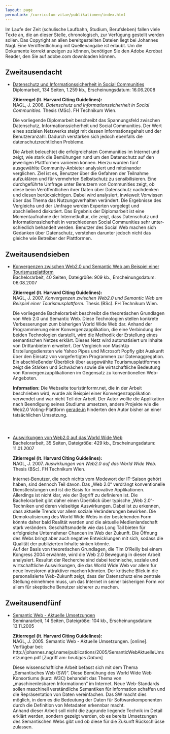 ```yaml
---
layout: page
permalink: /curriculum-vitae/publikationen/index.html
---
```

  <p>Im Laufe der Zeit (schulische Laufbahn, Studium, Berufsleben) fallen viele Texte an, die an dieser Stelle, chronologisch, zur Verfügung gestellt werden sollen. Das Copyright an allen bereitgestellten Dateien liegt bei Johannes Nagl. Eine Veröffentlichung mit Quellenangabe ist erlaubt. Um die Dokumente korrekt anzeigen zu können, benötigen Sie den Adobe Acrobat Reader, den Sie auf adobe.com downloaden können.
  </p>
  <h2>Zweitausendacht</h2>
  <ul>
    <li><span class="title"><a download href="/publications/2008/DatenschutzInformationssicherheitSocialCommunities.pdf">Datenschutz und Informationssicherheit in Social Communities</a></span><br>Diplomarbeit, 134 Seiten, 1.259 kb., Erscheinungsdatum: 16.06.2008
<p><strong>Zitierregel (lt. Harvard Citing Guidelines):</strong><br />NAGL, J. 2008. <em>Datenschutz und Informationssicherheit in Social Communities.</em> Thesis (MSc). FH Technikum Wien.</p>
      <p>
        Die vorliegende Diplomarbeit beschreibt das Spannungsfeld zwischen Datenschutz, Informationssicherheit und Social Communities. Der Wert eines sozialen Netzwerks steigt mit dessen Informationsgehalt und der Benutzeranzahl. Dadurch verstärken sich jedoch ebenfalls die datenschutzrechtlichen Probleme.
      </p>
      <p>
        Die Arbeit beleuchtet die erfolgreichsten Communities im Internet und zeigt, wie stark die Bemühungen rund um den Datenschutz auf den jeweiligen Plattformen variieren können. Hierzu wurden fünf ausgewählte Community-Anbieter analysiert und miteinander verglichen. Ziel ist es, Benutzer über die Gefahren der Teilnahme aufzuklären und für vermehrten Selbstschutz zu sensibilisieren. Eine durchgeführte Umfrage unter Benutzern von Communities zeigt, ob diese beim Veröffentlichen ihrer Daten über Datenschutz nachdenken und diesen berücksichtigen. Dabei wird analysiert, inwieweit Vorwissen über das Thema das Nutzungsverhalten verändert. Die Ergebnisse des Vergleichs und der Umfrage werden Experten vorgelegt und abschließend diskutiert. Das Ergebnis der Diplomarbeit ist eine Momentaufnahme der Internetkultur, die zeigt, dass Datenschutz und Informationssicherheit in verschiedenen Social Communities sehr unter-schiedlich behandelt werden. Benutzer des Social Web machen sich Gedanken über Datenschutz, verstehen darunter jedoch nicht das gleiche wie Betreiber der Plattformen.
      </p>
    </li>

  </ul>
  <h2>Zweitausendsieben</h2>
  <ul>
    <li style="padding-bottom: 40px;"><span class="title"><a download href="/publications/2007/KonvergenzenWeb20SemanticWeb.pdf" title="Konvergenzen zwischen Web2.0 und Semantic Web am Beispiel einer Tourismusplattform">Konvergenzen zwischen Web2.0 und Semantic Web am Beispiel einer Tourismusplattform</a></span><br>Bachelorarbeit, 40 Seiten, Dateigröße: 909 kb., Erscheinungsdatum: 06.08.2007
      <p><strong>Zitierregel (lt. Harvard Citing Guidelines):</strong><br />
      NAGL, J. 2007. <em>Konvergenzen zwischen Web2.0 und Semantic Web am Beispiel einer Tourismusplattform.</em> Thesis (BSc). FH Technikum Wien.</p>
      <p>
        Die vorliegende Bachelorarbeit beschreibt die theoretischen Grundlagen von Web 2.0 und Semantic Web. Diese Technologien stellen konkrete Verbesserungen zum bisherigen World Wide Web dar. Anhand der Programmierung einer Konvergenzapplikation, die eine Verbindung der beiden Technologien darstellt, wird die Methodik der Erstellung eines semantischen Netzes erklärt. Dieses Netz wird automatisiert um Inhalte von Drittanbietern erweitert. Der Vergleich von MashUp Erstellungsdiensten wie Yahoo Pipes und Microsoft Popfly gibt Auskunft über den Einsatz von vorgefertigten Programmen zur Datenaggregation. Ein abschließender Überblick über ausgewählte Tourismusplattformen zeigt die Stärken und Schwächen sowie die wirtschaftliche Bedeutung von Konvergenzapplikationen im Gegensatz zu konventionellen Web-Angeboten.
      <p>
       <strong>Information:</strong> Die Webseite touristinformr.net, die in der Arbeit beschrieben wird, wurde als Beispiel einer Konvergenzapplikation verwendet und war nicht Teil der Arbeit. Der Autor wollte die Applikation nach Beendigung seines Studiums umsetzen, andere Projekte wie die Web2.0 Voting-Plattform <a href="http://frische.ideen.sind.gerade.in/">gerade.in</a> hinderten den Autor bisher an einer tatsächlichen Umsetzung.
      </p>
    </li>
    <li><span class="title"><a download href="/publications/2007/AuswirkungenVonWeb20AufDasWWW.pdf" title="Auswirkungen von Web 2.0 auf das WWW">Auswirkungen von Web2.0 auf das World Wide Web</a></span><br />Bachelorarbeit, 35 Seiten, Dateigröße: 429 kb., Erscheinungsdatum: 11.01.2007
      <p>
        <strong>Zitierregel (lt. Harvard Citing Guidelines):</strong><br />
        NAGL, J. 2007. <em>Auswirkungen von Web2.0 auf das World Wide Web.</em> Thesis (BSc). FH Technikum Wien.
      </p>
      <p>
        Internet-Benutzer, die noch nichts vom Modewort der IT-Saison gehört haben, sind dennoch Teil davon. Das „Web 2.0“ verdrängt konventionelle Dienstleistungen und ist die Basis für innovative Applikationen. Allerdings ist nicht klar, wie der Begriff zu definieren ist. Die Bachelorarbeit gibt daher einen Überblick über typische „Web 2.0“-Techniken und deren vielseitige Auswirkungen. Dabei ist zu erkennen, dass aktuelle Trends vor allem soziale Veränderungen bewirken. Die Demokratisierung des World Wide Webs in der bestehenden Form könnte daher bald Realität werden und die aktuelle Medienlandschaft stark verändern. Geschäftsmodelle wie das Long Tail bieten für erfolgreiche Unternehmer Chancen im Web der Zukunft. Die Öffnung des Webs bringt aber auch negative Entwicklungen mit sich, sodass die Qualität der publizierten Inhalte sinken könnte.
        <br />
        Auf der Basis von theoretischen Grundlagen, die Tim O’Reilly bei einem Kongress 2004 erwähnte, wird die Web 2.0 Bewegung in dieser Arbeit analysiert. Resultat der Recherche sind dabei technische, soziale und wirtschaftliche Auswirkungen, die das World Wide Web vor allem für neue Investoren attraktiver machen könnten. Der kritische Blick in die personalisierte Web-Zukunft zeigt, dass der Datenschutz eine zentrale Stellung einnehmen muss, um das Internet in seiner bisherigen Form vor allem für skeptische Benutzer sicherer zu machen.
      <p>
    </li>
  </ul>
  <h2>Zweitausendfünf</h2>
  <ul>
    <li><span class="title"><a download href="/publications/2005/SemanticWebAktuelleUmsetzungen.pdf" title="Semantic Web - Aktuelle Umsetzungen">Semantic Web - Aktuelle Umsetzungen</a></span><br />Seminararbeit, 14 Seiten, Dateigröße: 104 kb., Erscheinungsdatum: 13.11.2005
      <p>
        <strong>Zitierregel (lt. Harvard Citing Guidelines):</strong><br />
        NAGL, J. 2005. Semantic Web - Aktuelle Umsetzungen. [online]. Verfügbar bei: http://johannes.nagl.name/publications/2005/SemanticWebAktuelleUmsetzungen.pdf [Zugriff am: <em>heutiges Datum</em>]
      </p>
      <p>
        Diese wissenschaftliche Arbeit befasst sich mit dem Thema „Semantisches Web (SW)“. Diese Bemühung des World Wide Web Konsortiums (kurz: W3C) behandelt das Thema von „maschinenlesbaren Informationen“ im Internet. Neue Web-Standards sollen maschinell verständliche Semantiken für Information schaffen und die Repräsentation von Daten vereinfachen. Das SW macht dies möglich, in dem es die Bedeutung der Daten für Softwarekomponenten durch die Definition von Metadaten erkennbar macht.<br />Anhand dieser Arbeit soll nicht die zugrunde liegende Technik im Detail erklärt werden, sondern gezeigt werden, ob es bereits Umsetzungen des Semantischen Webs gibt und ob diese für die Zukunft Rückschlüsse zulassen.
      <p>
    </li>
  </ul>
